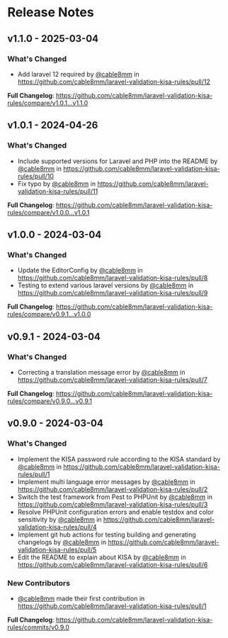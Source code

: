 # Release Notes

## v1.1.0 - 2025-03-04

### What's Changed

* Add laravel 12 required by [@cable8mm](https://github.com/cable8mm) in https://github.com/cable8mm/laravel-validation-kisa-rules/pull/12

**Full Changelog**: https://github.com/cable8mm/laravel-validation-kisa-rules/compare/v1.0.1...v1.1.0

## v1.0.1 - 2024-04-26

### What's Changed

* Include supported versions for Laravel and PHP into the README by [@cable8mm](https://github.com/cable8mm) in https://github.com/cable8mm/laravel-validation-kisa-rules/pull/10
* Fix typo by [@cable8mm](https://github.com/cable8mm) in https://github.com/cable8mm/laravel-validation-kisa-rules/pull/11

**Full Changelog**: https://github.com/cable8mm/laravel-validation-kisa-rules/compare/v1.0.0...v1.0.1

## v1.0.0 - 2024-03-04

### What's Changed

* Update the EditorConfig by [@cable8mm](https://github.com/cable8mm) in https://github.com/cable8mm/laravel-validation-kisa-rules/pull/8
* Testing to extend various laravel versions by [@cable8mm](https://github.com/cable8mm) in https://github.com/cable8mm/laravel-validation-kisa-rules/pull/9

**Full Changelog**: https://github.com/cable8mm/laravel-validation-kisa-rules/compare/v0.9.1...v1.0.0

## v0.9.1 - 2024-03-04

### What's Changed

* Correcting a translation message error by [@cable8mm](https://github.com/cable8mm) in https://github.com/cable8mm/laravel-validation-kisa-rules/pull/7

**Full Changelog**: https://github.com/cable8mm/laravel-validation-kisa-rules/compare/v0.9.0...v0.9.1

## v0.9.0 - 2024-03-04

### What's Changed

* Implement the KISA password rule according to the KISA standard by [@cable8mm](https://github.com/cable8mm) in https://github.com/cable8mm/laravel-validation-kisa-rules/pull/1
* Implement multi language error messages by [@cable8mm](https://github.com/cable8mm) in https://github.com/cable8mm/laravel-validation-kisa-rules/pull/2
* Switch the test framework from Pest to PHPUnit by [@cable8mm](https://github.com/cable8mm) in https://github.com/cable8mm/laravel-validation-kisa-rules/pull/3
* Resolve PHPUnit configuration errors and enable testdox and color sensitivity by [@cable8mm](https://github.com/cable8mm) in https://github.com/cable8mm/laravel-validation-kisa-rules/pull/4
* Implement git hub actions for testing building and generating changelogs by [@cable8mm](https://github.com/cable8mm) in https://github.com/cable8mm/laravel-validation-kisa-rules/pull/5
* Edit the README to explain about KISA by [@cable8mm](https://github.com/cable8mm) in https://github.com/cable8mm/laravel-validation-kisa-rules/pull/6

### New Contributors

* [@cable8mm](https://github.com/cable8mm) made their first contribution in https://github.com/cable8mm/laravel-validation-kisa-rules/pull/1

**Full Changelog**: https://github.com/cable8mm/laravel-validation-kisa-rules/commits/v0.9.0
